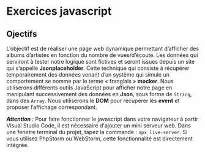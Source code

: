# Exercices javascript 

## Ojectifs
L’objectif est de réaliser une page web dynamique permettant d’afficher des albums d’artistes en fonction du nombre de vues/d’écoute. Les données qui serviront à tester notre logique sont fictives et seront issues depuis un site qui s’appelle **Jsonplaceholder**. Cette technique qui consiste à récupérer temporairement des données venant d’un système qui simule un comportement se nomme par le terme « franglais » **mocker**.
Nous utiliserons différents outils JavaScript pour afficher notre page en manipulant successivement des données en **Json**, sous forme de `String`, dans des `Array`. Nous utiliserons le **DOM** pour récupérer les **event** et proposer l’affichage correspondant.

_**Attention**_ : Pour faire fonctionner le javascript dans votre navigateur à partir Visual Studio Code, il est nécessaire d'ajouter un mini serveur web. Dans une fenetre terminal
du projet, tapez la commande : `npx live-server`. Si vous utilisez PhpStorm ou WebStorm, cette fonctionnalité est directement intégrée.


